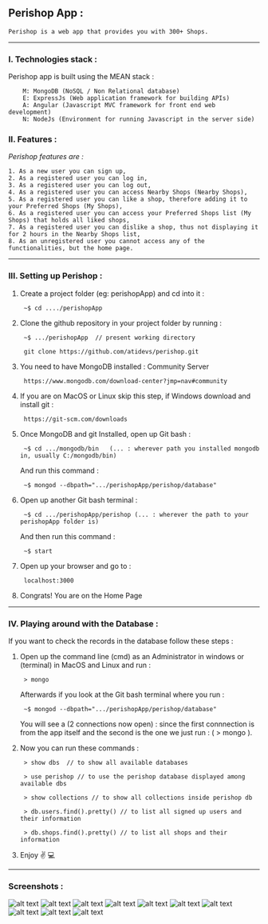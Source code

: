 ## Perishop App :
    Perishop is a web app that provides you with 300+ Shops.
---

### I. Technologies stack :

Perishop app is built using the MEAN stack :

        M: MongoDB (NoSQL / Non Relational database)
        E: ExpressJs (Web application framework for building APIs)
        A: Angular (Javascript MVC framework for front end web development)
        N: NodeJs (Environment for running Javascript in the server side)

### II. Features :
*Perishop features are :*

    1. As a new user you can sign up,
    2. As a registered user you can log in,
    3. As a registered user you can log out,
    4. As a registered user you can access Nearby Shops (Nearby Shops),
    5. As a registered user you can like a shop, therefore adding it to your Preferred Shops (My Shops),
    6. As a registered user you can access your Preferred Shops list (My Shops) that holds all liked shops,
    7. As a registered user you can dislike a shop, thus not displaying it for 2 hours in the Nearby Shops list,
    8. As an unregistered user you cannot access any of the functionalities, but the home page.
---   
### III. Setting up Perishop :

1. Create a project folder (eg: perishopApp) and cd into it :

        ~$ cd ..../perishopApp

2. Clone the github repository in your project folder by running : 
        
        ~$ .../perishopApp  // present working directory

        git clone https://github.com/atidevs/perishop.git

3. You need to have MongoDB installed : Community Server

        https://www.mongodb.com/download-center?jmp=nav#community

4. If you are on MacOS or Linux skip this step, if Windows download and install git :

        https://git-scm.com/downloads

5. Once MongoDB and git Installed, open up Git bash :

        ~$ cd .../mongodb/bin   (... : wherever path you installed mongodb in, usually C:/mongodb/bin)

    And run this command :

        ~$ mongod --dbpath=".../perishopApp/perishop/database"

6. Open up another Git bash terminal :

        ~$ cd .../perishopApp/perishop (... : wherever the path to your perishopApp folder is)

    And then run this command :

        ~$ start

7. Open up your browser and go to :

        localhost:3000

8. Congrats! You are on the Home Page
---

### IV. Playing around with the Database :
    
If you want to check the records in the database follow these steps :

1. Open up the command line (cmd) as an Administrator in windows or (terminal) in MacOS and Linux and run :
        
        > mongo

    Afterwards if you look at the Git bash terminal where you run :

        ~$ mongod --dbpath=".../perishopApp/perishop/database"

    You will see a (2 connections now open) : since the first connnection is from the app itself and the second is the one we just run : ( > mongo ).
    <br/>
    

2. Now you can run these commands : 

        > show dbs  // to show all available databases
        
        > use perishop // to use the perishop database displayed among available dbs

        > show collections // to show all collections inside perishop db

        > db.users.find().pretty() // to list all signed up users and their information

        > db.shops.find().pretty() // to list all shops and their information

3. Enjoy :v: :computer: 
        

---
### Screenshots :
![alt text][img1]
![alt text][img2]
![alt text][img3]
![alt text][img4]
![alt text][img5]
![alt text][img6]
![alt text][img7]
![alt text][img8]
![alt text][img9]
![alt text][img10]

[img1]: ./app-img/home.png "Perishop Home page image"
[img2]: ./app-img/login.png "Perishop login page image"
[img3]: ./app-img/signup.png "Perishop Signup page image"

[img4]: ./app-img/loggingIn.png "Perishop while logging in image"
[img5]: ./app-img/homeAfterLogin.png "Perishop Home page after logging in image"
[img9]: ./app-img/profile.png "Perishop Profile page image"
[img6]: ./app-img/nearbyRadiusIssue.png "Perishop Nearby Shops page image"
[img7]: ./app-img/nearbyShopsFound.png "Perishop Nearby Shops page with loaded shops image"
[img8]: ./app-img/myshops.png "Perishop My Shops page image"

[img10]: ./app-img/onLogOut.png "Perishop On LogOut page image"